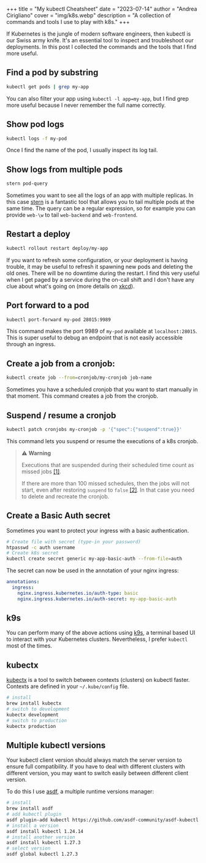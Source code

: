+++
title = "My kubectl Cheatsheet"
date = "2023-07-14"
author = "Andrea Cirigliano"
cover = "img/k8s.webp"
description = "A collection of commands and tools I use to play with k8s."
+++

If Kubernetes is the jungle of modern software engineers, then kubectl is our Swiss army knife. It's an essential tool to inspect and troubleshoot our deployments.
In this post I collected the commands and the tools that I find more useful.


## Find a pod by substring
```bash
kubectl get pods | grep my-app
```

You can also filter your app using `kubectl -l app=my-app`, but I find grep more useful because I never remember the full name correctly.


## Show pod logs
```bash
kubectl logs -f my-pod
```
Once I find the name of the pod, I usually inspect its log tail.


## Show logs from multiple pods
```bash
stern pod-query
```
Sometimes you want to see all the logs of an app with multiple replicas. In this case [stern](https://github.com/stern/stern) is a fantastic tool that allows you to tail multiple pods at the same time.
The query can be a regular expression, so for example you can provide `web-\w` to tail `web-backend` and `web-frontend`.


## Restart a deploy
```bash
kubectl rollout restart deploy/my-app
```
If you want to refresh some configuration, or your deployment is having trouble, it may be useful to refresh it spawning new pods and deleting the old ones. There will be no downtime during the restart. I find this very useful when I get paged by a service during the on-call shift and I don't have any clue about what's going on (more details on [xkcd](https://xkcd.com/1495/)).


## Port forward to a pod
```bash
kubectl port-forward my-pod 28015:9989
```
This command makes the port 9989 of `my-pod` available at `localhost:28015`. This is super useful to debug an endpoint that is not easily accessible through an ingress.

## Create a job from a cronjob:
```bash
kubectl create job --from=cronjob/my-cronjob job-name
```

Sometimes you have a scheduled cronjob that you want to start manually in that moment. This command creates a job from the cronjob.

## Suspend / resume a cronjob
```bash
kubectl patch cronjobs my-cronjob -p '{"spec":{"suspend":true}}'
```
This command lets you suspend or resume the executions of a k8s cronjob.

> ⚠️ **Warning**
>
>Executions that are suspended during their scheduled time count as missed jobs [[1]](https://kubernetes.io/docs/tasks/job/automated-tasks-with-cron-jobs/#suspend).
>
>If there are more than 100 missed schedules, then the jobs will not start, even after restoring `suspend` to `false` [[2]](https://kubernetes.io/docs/concepts/workloads/controllers/cron-jobs/#cron-job-limitations). In that case you need to delete and recreate the cronjob.


## Create a Basic Auth secret
Sometimes you want to protect your ingress with a basic authentication.

```bash
# Create file with secret (type-in your password)
htpasswd -c auth username
# Create k8s secret
kubectl create secret generic my-app-basic-auth --from-file=auth
```

The secret can now be used in the annotation of your nginx ingress:
```yaml
annotations:
  ingress:
    nginx.ingress.kubernetes.io/auth-type: basic
    nginx.ingress.kubernetes.io/auth-secret: my-app-basic-auth
```

## k9s

You can perform many of the above actions using [k9s](https://k9scli.io/), a terminal based UI to interact with your Kubernetes clusters. Nevertheless, I prefer `kubectl` most of the times.

## kubectx
[kubectx](https://github.com/ahmetb/kubectx) is a tool to switch between contexts (clusters) on kubectl faster. Contexts are defined in your `~/.kube/config` file.

```bash
# install
brew install kubectx
# switch to development
kubectx development
# switch to production
kubectx production
```

## Multiple kubectl versions
Your kubectl client version should always match the server version to ensure full compatibility. 
If you have to deal with different clusters with different version, you may want to switch easily between different client version.

To do this I use [asdf](https://asdf-vm.com/), a multiple runtime versions manager:

```bash
# install
brew install asdf
# add kubectl plugin
asdf plugin-add kubectl https://github.com/asdf-community/asdf-kubectl.git
# install a version
asdf install kubectl 1.24.14
# install another version
asdf install kubectl 1.27.3
# select version
asdf global kubectl 1.27.3
```

